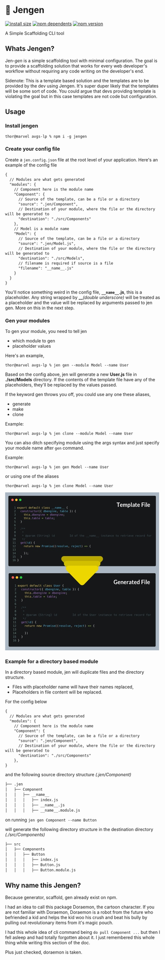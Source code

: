 # 👸 Jengen

[![install size](https://packagephobia.com/badge?p=jengen)](https://packagephobia.com/result?p=jengen)
[![npm dependents](https://badgen.net/david/dep/chalamphong/jengen)](https://www.npmjs.com/package/jengen?activeTab=dependencies)
[![npm version](https://badgen.net/npm/v/jengen)](https://www.npmjs.com/package/jengen)

A Simple Scaffolding CLI tool

## Whats Jengen?

Jen-*gen* is a simple scaffolding tool with minimal configuration. The goal is to provide a scaffolding solution that works for every web developer's workflow without requiring any code writing on the developer's end.

Sidenote: This is a template based solution and the templates are to be provided by the dev using Jengen. It's super duper likely that the templates will be some sort of code. You could argue that devs providing template is violating the goal but in this case templates are not code but configuration.

## Usage

### Install jengen 

```console
thor@marvel avgs-lp % npm i -g jengen
```

### Create your config file

Create a `jen.config.json` file at the root level of your application. Here's an example of the config file

```jsonc
{
  // Modules are what gets generated
  "modules": {
    // Component here is the module name
    "Component": {
      // Source of the template, can be a file or a directory
      "source": ".jen/Component",
      // Destination of your module, where the file or the directory will be generated to
      "destination": "./src/Components"
    },
    // Model is a module name
    "Model": {
      // Source of the template, can be a file or a directory
      "source": ".jen/Model.js",
      // Destination of your module, where the file or the directory will be generated to
      "destination": "./src/Models",
      // filename is required if source is a file
      "filename": "__name__.js"
    }
  }
}
```

You'll notice something weird in the config file, **`__name__`.js**, this is a placeholder. Any string wrapped by **__***(double underscore)* will be treated as a placeholder and the value will be replaced by arguments passed to jen gen. More on this in the next step.

### Gen your modules

To gen your module, you need to tell jen

- which module to gen
- placeholder values

Here's an example,

```console
thor@marvel avgs-lp % jen gen --module Model --name User
```

Based on the config above, jen will generate a new **User.js** file in **./src/Models** directory. If the contents of the template file have any of the placeholders, they'll be replaced by the values passed.

If the keyword gen throws you off, you could use any one these aliases,

- generate
- make
- clone

Example:

```console
thor@marvel avgs-lp % jen clone --module Model --name User
```

You can also ditch specifying module using the args syntax and just specify your module name after `gen` command.

Example: 
```console
thor@marvel avgs-lp % jen gen Model --name User
```
or using one of the aliases

```console
thor@marvel avgs-lp % jen clone Model --name User
```

![Conversion Image I spent some time on](docs/images/file-conversion-image.jpg)

### Example for a directory based module

In a directory based module, jen will duplicate files and the directory structure.

- Files with placeholder name will have their names replaced,
- Placeholders in file content will be replaced.

For the config below
```jsonc
{
  // Modules are what gets generated
  "modules": {
    // Component here is the module name
    "Component": {
      // Source of the template, can be a file or a directory
      "source": ".jen/Component",
      // Destination of your module, where the file or the directory will be generated to
      "destination": "./src/Components"
    },
}
```

and the following source directory structure *(.jen/Component)*

```bash
├── .jen
│   ├── Component
│   │   ├── __name__
│   │   │   ├── index.js
│   │   │   ├── __name__.js
│   │   │   ├── __name__.module.js
```

on running `jen gen Component --name Button`

will generate the following directory structure in the destination directory *(./src/Components)*

```bash
├── src
│   ├── Components
│   │   ├── Button
│   │   │   ├── index.js
│   │   │   ├── Button.js
│   │   │   ├── Button.module.js
```
  
## Why name this Jengen?

Because generator, scaffold, gen already exist on npm.

I had an idea to call this package Doraemon, the cartoon character. If you are not familiar with Doraemon, Doraemon is a robot from the future who befriended a kid and helps the kid woo his crush and beat his bully by pulling out  revolutionary items from it's magic pouch.

I had this whole idea of cli command being `do pull Component ...` but then I fell asleep and had totally forgotten about it. I just remembered this whole thing while writing this section of the doc. 

Plus just checked, doraemon is taken.
